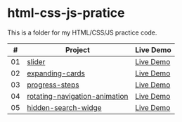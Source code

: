 # html-css-js-pratice

This is a folder for my HTML/CSS/JS practice code.

|  #  | Project                                                                                                                             | Live Demo                                                          |
| :-: | ----------------------------------------------------------------------------------------------------------------------------------- | ------------------------------------------------------------------ |
| 01  | [slider](https://github.com/JamieChen007/html-css-js-pratice/tree/master/01%20slider)                                               | [Live Demo](https://jamieslider.netlify.app/)                      |
| 02  | [expanding-cards](https://github.com/JamieChen007/html-css-js-pratice/tree/master/02%20expanding-cards)                             | [Live Demo](https://jamieexpandingcards.netlify.app/)              |
| 03  | [progress-steps](https://github.com/JamieChen007/html-css-js-pratice/tree/master/03%20progress-steps)                               | [Live Demo](https://jamieprogresssteps.netlify.app/)               |
| 04  | [rotating-navigation-animation](https://github.com/JamieChen007/html-css-js-pratice/tree/master/04%20rotating-navigation-animation) | [Live Demo](https://jamierotatingnavigationanimation.netlify.app/) |
| 05  | [hidden-search-widge](https://github.com/JamieChen007/html-css-js-pratice/tree/master/05%20hidden-search-widge)                     | [Live Demo](https://jamiehiddensearchwidge.netlify.app/)           |
